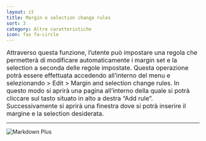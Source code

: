 ```yaml
---
layout: it
title: Margin e selection change rules
sort: 3
category: Altre caratteristiche
icon: fas fa-circle
---
```

<p class="message">
    
</p>


<font size="3">Attraverso questa funzione, l’utente può impostare una regola che permetterà di modificare automaticamente i margin set e la selection a seconda delle regole impostate. Questa operazione potrà essere effettuata accedendo all’interno del menu e selezionando > Edit > Margin and selection change rules. In questo modo si aprirà una pagina all’interno della quale si potrà cliccare sul tasto situato in alto a destra “Add rule”. Successivamente si aprirà una finestra dove si potrà inserire il margine e la selection desiderata.</font> 

---

![Markdown Plus]({{site.baseurl}}/public/images/altre-caratteristiche/margine-sel-change-rules.png)



